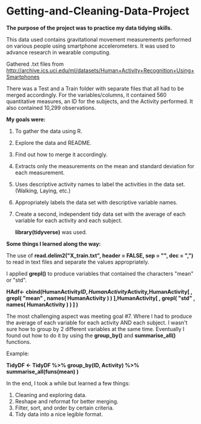 # Getting-and-Cleaning-Data-Project
**The purpose of the project was to practice my data tidying skills.**

This data used contains gravitational movement measurements performed on various people using smartphone accelerometers. It was used to advance research in wearable computing. 

Gathered .txt files from http://archive.ics.uci.edu/ml/datasets/Human+Activity+Recognition+Using+Smartphones

There was a Test and a Train folder with separate files that all had to be merged accordingly. 
For the variables/columns, it contained 560 quantitative measures, an ID for the subjects, and the Activity performed.
It also contained 10,299 observations.

**My goals were:**

1.	To gather the data using R.
2.	Explore the data and README.
3.	Find out how to merge it accordingly.
4.	Extracts only the measurements on the mean and standard deviation for each measurement.
5.	Uses descriptive activity names to label the activities in the data set. (Walking, Laying, etc.)
6.	Appropriately labels the data set with descriptive variable names.
7.	Create a second, independent tidy data set with the average of each variable for each activity and each subject.

    **library(tidyverse)** was used.
    

**Some things I learned along the way:**

The use of **read.delim2("X_train.txt", header = FALSE, sep = "", dec = ",")** to read in text files and separate the values appropriately. 


I applied  **grepl()**  to produce variables that contained the characters "mean" or "std". 

**HAdf<- cbind(HumanActivity$ID, HumanActivity$Activity,HumanActivity[ , grepl( "mean" , names( HumanActivity ) ) ],HumanActivity[ , grepl( "std" , names( HumanActivity ) ) ] )**


The most challenging aspect was meeting goal #7. Where I had to produce the average of each variable for each activity AND each subject. I wasn't sure how to group by 2 different variables at the same time. Eventually I found out how to do it by using the **group_by()** and **summarise_all()** functions. 

Example:

**TidyDF <- TidyDF %>% group_by(ID, Activity) %>% summarise_all(funs(mean) )**


In the end, I took a while but learned a few things:

1.	Cleaning and exploring data.
2.	Reshape and reformat for better merging.
3.	Filter, sort, and order by certain criteria. 
4.	Tidy data into a nice legible format. 


